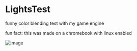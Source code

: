# LightsTest
funny color blending test with my game engine

fun fact: this was made on a chromebook with linux enabled

![image](https://user-images.githubusercontent.com/64127681/165832765-a2635ade-2ce0-4480-bbc2-57399c6dc5f1.png)
